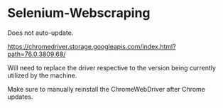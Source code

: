 ﻿# Selenium-Webscraping

Does not auto-update.

https://chromedriver.storage.googleapis.com/index.html?path=76.0.3809.68/

Will need to replace the driver respective to the version being currently utilized by the machine. 


Make sure to manually reinstall the ChromeWebDriver after Chrome updates. 
